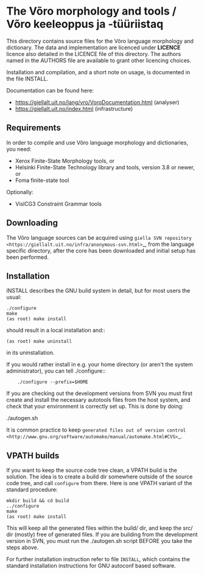  The Võro morphology and tools / Võro keeleoppus ja -tüüriistaq
================================================================

This directory contains source files for the Võro language morphology
and dictionary. The data and implementation are licenced under __LICENCE__
licence also detailed in the LICENCE file of this directory. The authors named
in the AUTHORS file are available to grant other licencing choices.

Installation and compilation, and a short note on usage, is documented in the
file INSTALL.

Documentation can be found here:

* https://giellalt.uit.no/lang/vro/VoroDocumentation.html (analyser)
* https://giellalt.uit.no/index.html (infrastructure)

Requirements
------------

In order to compile and use Võro language morphology and dictionaries,
you need:

* Xerox Finite-State Morphology tools, or
* Helsinki Finite-State Technology library and tools, version 3.8 or newer, or
* Foma finite-state tool

Optionally:

* VislCG3 Constraint Grammar tools

Downloading
-----------

The Võro language sources can be acquired using `giella SVN
repository <https://giellalt.uit.no/infra/anonymous-svn.html>`_, from the
language specific directory, after the core has been downloaded and initial
setup has been performed.

Installation
------------

INSTALL describes the GNU build system in detail, but for most users the usual:

	./configure
	make
	(as root) make install

should result in a local installation and::

	(as root) make uninstall

in its uninstallation.

If you would rather install in e.g. your home directory
(or aren't the system administrator), you can tell ./configure::

        ./configure --prefix=$HOME

If you are checking out the development versions from SVN you must first create
and install the necessary autotools files from the host system, and check that
your environment is correctly set up. This is done by doing:

  ./autogen.sh

It is common practice to keep `generated files out of version control
<http://www.gnu.org/software/automake/manual/automake.html#CVS>`_.

VPATH builds
------------

If you want to keep the source code tree clean, a VPATH build is the solution.
The idea is to create a build dir somewhere outside of the source code tree,
and call `configure` from there. Here is one VPATH variant of the standard
procedure:

	mkdir build && cd build
	../configure
	make
	(as root) make install

This will keep all the generated files within the build/ dir, and keep the src/
dir (mostly) free of generated files. If you are building from the development
version in SVN, you must run the ./autogen.sh script BEFORE you take the steps
above.

For further installation instruction refer to file ``INSTALL``, which contains
the standard installation instructions for GNU autoconf based software.
